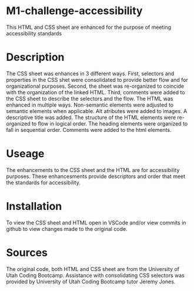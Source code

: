 # M1-challenge-accessibility

This HTML and CSS sheet are enhanced for the purpose of meeting accessibility standards 

# Description 

The CSS sheet was enhances in 3 different ways. First, selectors and properties in the CSS shet were consolidated to provide better flow and for organizational purposes. Second, the sheet was re-organized to coincide with the organization of the linked HTML. Third, comments were added to the CSS sheet to describe the selectors and the flow. 
The HTML was enhanced in multiple ways. Non-semantic elements were adjusted to semantic elements when applicable. Alt atributes were added to images. A descriptive title was added. The structure of the HTML elements were re-organized to flow in logical order. The heading elements were organized to fall in sequential order. Comments were added to the html elements. 

# Useage

The enhancements to the CSS sheet and the HTML are for accessibility purposes. These enhancesments provide descriptors and order that meet the standards for accessibility. 

# Installation 

To view the CSS sheet and HTML open in VSCode and/or view commits in github to view changes made to the original code.

# Sources 

The original code, both HTML and CSS sheet are from the University of Utah Coding Bootcamp. Assistance with consolidating CSS selectors was provided by University of Utah Coding Bootcamp tutor Jeremy Jones. 
